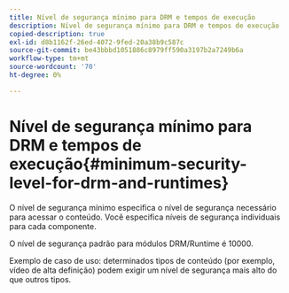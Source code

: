 ```yaml
---
title: Nível de segurança mínimo para DRM e tempos de execução
description: Nível de segurança mínimo para DRM e tempos de execução
copied-description: true
exl-id: d8b1162f-26ed-4072-9fed-20a38b9c587c
source-git-commit: be43bbbd1051886c8979ff590a3197b2a7249b6a
workflow-type: tm+mt
source-wordcount: '70'
ht-degree: 0%

---
```


# Nível de segurança mínimo para DRM e tempos de execução{#minimum-security-level-for-drm-and-runtimes}

O nível de segurança mínimo especifica o nível de segurança necessário para acessar o conteúdo. Você especifica níveis de segurança individuais para cada componente.

O nível de segurança padrão para módulos DRM/Runtime é 10000.

Exemplo de caso de uso: determinados tipos de conteúdo (por exemplo, vídeo de alta definição) podem exigir um nível de segurança mais alto do que outros tipos.
